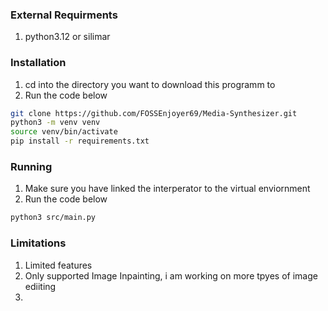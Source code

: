 ### External Requirments
1. python3.12 or silimar

### Installation
1. cd into the directory you want to download this programm to
2. Run the code below
```bash
git clone https://github.com/FOSSEnjoyer69/Media-Synthesizer.git
python3 -m venv venv
source venv/bin/activate
pip install -r requirements.txt
```
### Running
1. Make sure you have linked the interperator to the virtual enviornment
2. Run the code below
```bash
python3 src/main.py
```

### Limitations
<ol>
  <li>Limited features</li>
  <li>Only supported Image Inpainting, i am working on more tpyes of image ediiting</li>
  <li></li>
</ol>
